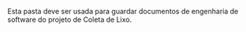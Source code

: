 Esta pasta deve ser usada para guardar documentos de engenharia de software do projeto de Coleta de Lixo.
